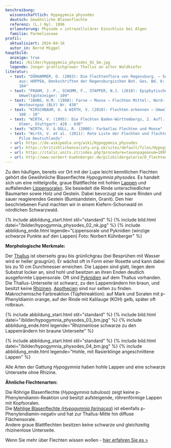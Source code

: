 ```yaml
---
beschreibung:
  wissenschaftlich: Hypogymnia physodes
  deutsch: Gewöhnliche Blasenflechte
  referenz: (L.) Nyl. 1896
  erlaeuterung: Physode = intrazellulärer Einschluss bei Algen
  familie: Parmeliaceae
profil:
  aktualisiert: 2024-04-16
  autor_in: Bernd Miggel
hauptbild:
  anzeige: true
  datei: /bilder/hypogymnia_physodes_01_bm.jpg
  legende: Junger grünlichgrauer Thallus an alter Waldkiefer
literatur:
  - text: "DÜRHAMMER, O. (2003): Die Flechtenflora von Regensburg. – Sonderdruck
      aus: HOPPEA, Denkschriften der Regensburgischen Bot. Ges. Bd. 6: 183 -
      184"
  - text: "FRAHM, J.-P., SCHUMM, F., STAPPER, N.J. (2010): Epiphytische Flechten als
      Umweltgütezeiger: 109"
  - text: "JAHNS, H.M. (1980): Farne – Moose – Flechten Mittel-, Nord- und
      Westeuropas (BLV) Nr. 438"
  - text: "KIRSCHBAUM, U. & WIRTH, V. (2010): Flechten erkennen – Umwelt bewerten:
      100 - 10"
  - text: "WIRTH, V. (1995): Die Flechten Baden-Württembergs, 2. Aufl., 1006 S.;
      Ulmer, Stuttgart: 428 - 430"
  - text: "WIRTH, V. & DÜLL, R. (2000): Farbatlas Flechten und Moose"
  - text: "Wirth, V. et al. (2011): Rote Liste der Flechten und flechtenbewohnende
      Pilze Deutschlands"
  - url: https://de.wikipedia.org/wiki/Hypogymnia_physodes
  - url: https://britishlichensociety.org.uk/sites/default/files/Hypogymnia%20physodes.pdf
  - url: https://italic.units.it/index.php?procedure=taxonpage&num=1099
  - url: http://www.norbert-kuehnberger.de/pilzbildergalerie/D_Flechten-Lichenes_-_226_Arten/index.htm
---
```

Zu den häufigen, bereits vor Ort mit der Lupe leicht kenntlichen Flechten gehört die Gewöhnliche Blasenflechte *Hypogymnia physodes*. Es handelt sich um eine mittelgroße, graue Blattflechte mit hohlen [Lappen](Lappen "Glossar") und auffallenden [Lippensoralen](Sorale "Glossar"). Sie besiedelt die Rinde unterschiedlicher Baumarten sowie Holz und Gestein. Dabei bevorzugt sie saure Rinden und sauer reagierendes Gestein (Buntsandstein, Granit). Den hier beschriebenen Fund machten wir in einem Kiefern-Schonwald im nördlichen Schwarzwald.

{% include abbildung_start.html stil="standard" %}
{% include bild.html datei="/bilder/hypogymnia_physodes_02_nk.jpg" %}
{% include abbildung_ende.html legende="Lippensorale und Pyknidien (winzige schwarze Punkte auf den Lappen) Foto: Norbert Kühnberger" %}

**Morphologische Merkmale:**

Der [Thallus](Thallus "Glossar") ist oberseits grau bis grünlichgrau (bei Besprühen mit Wasser wird er heller graugrün). Er wächst oft in Form einer Rosette und kann dabei bis zu 10 cm Durchmesser erreichen. Die Lappen sind glatt, liegen dem Substrat locker an, sind hohl und besitzen an ihren Enden deutlich ausgeformte Lippensorale. Oft sind [Pyknidien](Pyknidien "Glossar") auf dem Thallus vorhanden. Die Thallus-Unterseite ist schwarz, zu den Lappenrändern hin braun, und besitzt keine [Rhizinen](Rhizine "Glossar"). [Apothecien](Apothecien "Glossar") sind nur selten zu finden.\
Makrochemische Farbreaktion (Tüpfelreaktion): auf Mark und Soralen mit p-Phenyldiamin orange, auf der Rinde mit Kalilauge (KOH) gelb, später oft rotbraun.

{% include abbildung_start.html stil="standard" %}
{% include bild.html datei="/bilder/hypogymnia_physodes_03_bm.jpg" %}
{% include abbildung_ende.html legende="Rhizinenlose schwarze zu den Lappenrändern hin braune Unterseite" %}

{% include abbildung_start.html stil="standard" %}
{% include bild.html datei="/bilder/hypogymnia_physodes_04_bm.jpg" %}
{% include abbildung_ende.html legende="Hohle, mit Rasierklinge angeschnittene Lappen" %}

Alle Arten der Gattung *Hypogymnia* haben hohle Lappen und eine schwarze Unterseite ohne Rhizine.

**Ähnliche Flechtenarten:**

Die  Röhrige Blasenflechte (*Hypogymnia tubulosa*) zeigt keine p-Phenylendiamin-Reaktion und besitzt aufsteigende, röhrenförmige Lappen mit Kopfsoralen.\
Die [Mehlige Blasenflechte (*Hypogymnia farinacea*)](/pilze/hypogymnia-farinacea-mehlige-blasenflechte) ist ebenfalls p-Phenylendiamin-negativ und hat zur Thallus-Mitte hin diffuse Flächensorale.\
Andere graue Blattflechten besitzen keine schwarze und gleichzeitig rhizinenlose Unterseite.

Wenn Sie mehr über Flechten wissen wollen - [hier erfahren Sie es >](/pilze/hypogymnia-physodes-gewöhnliche-blasenflechte)